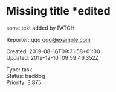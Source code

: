 # Missing title *edited

some text added by PATCH

Reporter: qqq <qqq@example.com>  

Created: 2019-08-16T09:31:58+01:00  
Updated: 2019-12-10T09:59:46.352Z

Type: task  
Status: backlog  
Priority: 3.875
